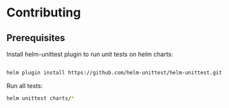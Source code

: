 # Contributing

## Prerequisites

Install helm-unittest plugin to run unit tests on helm charts:

```bash

helm plugin install https://github.com/helm-unittest/helm-unittest.git
```

Run all tests:

```bash
helm unittest charts/*
```
